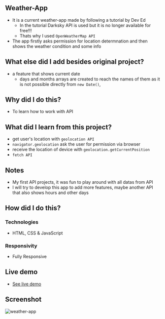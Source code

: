 ## Weather-App
- It is a current weather-app made by following a tutorial by Dev Ed
    - In the tutorial Darksky API is used but it is no longer available for free!!!
    - Thats why I used `OpenWeatherMap API`
- The app firstly asks permission for location determnation and then shows the weather condition and some info

## What else did I add besides original project?
- a feature that shows current date
    - days and months arrays are created to reach the names of them as it is not possible directly from `new Date()`, 

## Why did I do this?
- To learn how to work with API

## What did I learn from this project?
- get user's location with `geolocation API`
- `navigator.geolocation` ask the user for permission via browser
- receive the location of device with `geolocation.getCurrentPosition`
- `fetch API`
    
## Notes
- My first API projects, it was fun to play around with all datas from API
- I will try to develop this app to add more features, maybe another API that also shows hours and other days

## How did I do this?
### Technologies
- HTML, CSS & JavaScript

### Responsivity
- Fully Responsive

## Live demo
- [See live demo](https://weather-app-ruby-theta.vercel.app/)

## Screenshot
![weather-app](https://user-images.githubusercontent.com/72968539/117370316-813dca00-aec6-11eb-9c1c-7e863f06bb31.png)

